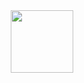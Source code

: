 <div id="header" align="center">
  <img src="https://media.giphy.com/media/3o7WTL4qQCbbLLV2Pm/giphy.gif" width="100"/>
</div>
